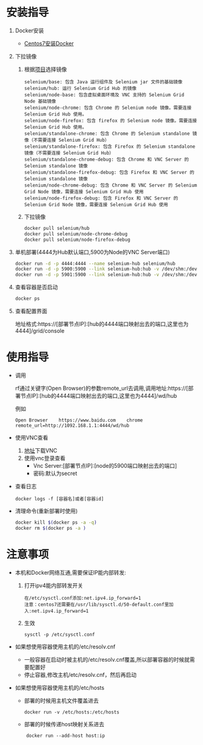 # 安装指导

1. Docker安装
    * [Centos7安装Docker](http://www.runoob.com/docker/centos-docker-install.html)


2. 下拉镜像
    1. 根据[项目](https://github.com/SeleniumHQ/docker-selenium)选择镜像
        ```
        selenium/base: 包含 Java 运行组件及 Selenium jar 文件的基础镜像
        selenium/hub: 运行 Selenium Grid Hub 的镜像
        selenium/node-base: 包含虚拟桌面环境及 VNC 支持的 Selenium Grid Node 基础镜像
        selenium/node-chrome: 包含 Chrome 的 Selenium node 镜像。需要连接 Selenium Grid Hub 使用。
        selenium/node-firefox: 包含 firefox 的 Selenium node 镜像。需要连接 Selenium Grid Hub 使用。
        selenium/standalone-chrome: 包含 Chrome 的 Selenium standalone 镜像（不需要连接 Selenium Grid Hub）
        selenium/standalone-firefox: 包含 Firefox 的 Selenium standalone 镜像（不需要连接 Selenium Grid Hub）
        selenium/standalone-chrome-debug: 包含 Chrome 和 VNC Server 的 Selenium standalone 镜像
        selenium/standalone-firefox-debug: 包含 Firefox 和 VNC Server 的 Selenium standalone 镜像
        selenium/node-chrome-debug: 包含 Chrome 和 VNC Server 的 Selenium Grid Node 镜像，需要连接 Selenium Grid Hub 使用
        selenium/node-firefox-debug: 包含 Firefox 和 VNC Server 的 Selenium Grid Node 镜像，需要连接 Selenium Grid Hub 使用
        ```
    2. 下拉镜像
        ```bash
        docker pull selenium/hub
        docker pull selenium/node-chrome-debug
        docker pull selenium/node-firefox-debug
        ```
3. 单机部署(4444为Hub默认端口,5900为Node的VNC Server端口)
    ```bash
    docker run -d -p 4444:4444 --name selenium-hub selenium/hub
    docker run -d -p 5900:5900 --link selenium-hub:hub -v /dev/shm:/dev/shm --name chrome selenium/hub
    docker run -d -p 5901:5900 --link selenium-hub:hub -v /dev/shm:/dev/shm --name firefox selenium/hub
    ```

4. 查看容器是否启动
    ```bash
    docker ps
    ```

5. 查看配置界面

    地址格式:https://[部署节点IP]:[hub的4444端口映射出去的端口,这里也为4444]/grid/console

# 使用指导
* 调用

    rf通过关键字(Open Browser)的参数remote_url去调用,调用地址:https://[部署节点IP]:[hub的4444端口映射出去的端口,这里也为4444]/wd/hub

    例如
    ```
    Open Browser    https://www.baidu.com    chrome    remote_url=http://1092.168.1.1:4444/wd/hub
    ```
* 使用VNC查看
    1. [地址](https://www.realvnc.com/download/viewer)下载VNC
    2. 使用vnc登录查看
        * Vnc Server:[部署节点IP]:[node的5900端口映射出去的端口]
        * 密码:默认为secret
* 查看日志
   ```
   docker logs -f [容器名]或者[容器id]
   ```

* 清理命令(重新部署时使用)
    ```bash
    docker kill $(docker ps -a -q)
    docker rm $(docker ps -a )
    ```

# 注意事项
* 本机和Docker网络互通,需要保证IP能内部转发:
    1. 打开ipv4能内部转发开关
        ```
        在/etc/sysctl.conf添加:net.ipv4.ip_forward=1
        注意：centos7还需要在/usr/lib/sysctl.d/50-default.conf里加入:net.ipv4.ip_forward=1
        ```
    2. 生效
        ```
        sysctl -p /etc/sysctl.conf
        ```
* 如果想使用容器使用主机的/etc/resolv.cnf
    * 一般容器在启动时被主机的/etc/resolv.cnf覆盖,所以部署容器的时候就需要配置好
    * 停止容器,修改主机/etc/resolv.cnf，然后再启动

* 如果想使用容器使用主机的/etc/hosts
    * 部署的时候用主机文件覆盖进去
        ```
        docker run -v /etc/hosts:/etc/hosts
        ```
    * 部署的时候传递host映射关系进去
    ```
        docker run --add-host host:ip
    ```